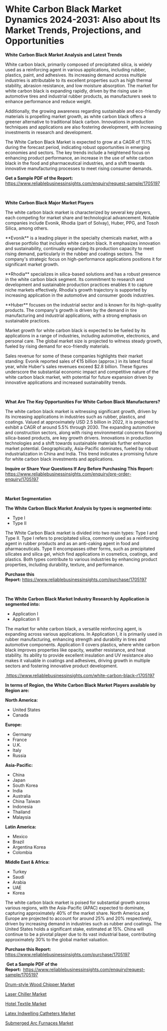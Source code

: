 <p><h1>White Carbon Black Market Dynamics 2024-2031: Also about Its Market Trends, Projections, and Opportunities</h1></p><p><strong>White Carbon Black Market Analysis and Latest Trends</strong></p>
<p><p>White carbon black, primarily composed of precipitated silica, is widely used as a reinforcing agent in various applications, including rubber, plastics, paint, and adhesives. Its increasing demand across multiple industries is attributable to its excellent properties such as high thermal stability, abrasion resistance, and low moisture absorption. The market for white carbon black is expanding rapidly, driven by the rising use in automotive tires and industrial rubber products, as manufacturers seek to enhance performance and reduce weight.</p><p>Additionally, the growing awareness regarding sustainable and eco-friendly materials is propelling market growth, as white carbon black offers a greener alternative to traditional black carbon. Innovations in production techniques and applications are also fostering development, with increasing investments in research and development.</p><p>The White Carbon Black Market is expected to grow at a CAGR of 11.1% during the forecast period, indicating robust opportunities in emerging economies and sectors. The key trends include a heightened focus on enhancing product performance, an increase in the use of white carbon black in the food and pharmaceutical industries, and a shift towards innovative manufacturing processes to meet rising consumer demands.</p></p>
<p><strong>Get a Sample PDF of the Report:&nbsp;</strong> <a href="https://www.reliablebusinessinsights.com/enquiry/request-sample/1705197?utm_campaign=62&utm_medium=2&utm_source=Github&utm_content=ia&utm_term=21102024&utm_id=white-carbon-black">https://www.reliablebusinessinsights.com/enquiry/request-sample/1705197</a></p>
<p>&nbsp;</p>
<p><strong>White Carbon Black Major Market Players</strong></p>
<p><p>The white carbon black market is characterized by several key players, each competing for market share and technological advancement. Notable companies include Evonik, Rhodia (part of Solvay), Huber, PPG, and Tosoh Silica, among others.</p><p>**Evonik** is a leading player in the specialty chemicals market, with a diverse portfolio that includes white carbon black. It emphasizes innovation and sustainability, continually expanding its production capacity to meet rising demand, particularly in the rubber and coatings sectors. The company's strategic focus on high-performance applications positions it for significant market growth.</p><p>**Rhodia** specializes in silica-based solutions and has a robust presence in the white carbon black segment. Its commitment to research and development and sustainable production practices enables it to capture niche markets effectively. Rhodia's growth trajectory is supported by increasing application in the automotive and consumer goods industries.</p><p>**Huber** focuses on the industrial sector and is known for its high-quality products. The company's growth is driven by the demand in tire manufacturing and industrial applications, with a strong emphasis on sustainable practices. </p><p>Market growth for white carbon black is expected to be fueled by its applications in a range of industries, including automotive, electronics, and personal care. The global market size is projected to witness steady growth, fueled by rising demand for eco-friendly materials.</p><p>Sales revenue for some of these companies highlights their market standing: Evonik reported sales of €15 billion (approx.) in its latest fiscal year, while Huber's sales revenues exceed $2.8 billion. These figures underscore the substantial economic impact and competitive nature of the white carbon black market, with potential for future expansion driven by innovative applications and increased sustainability trends.</p></p>
<p>&nbsp;</p>
<p><strong>What Are The Key Opportunities For White Carbon Black Manufacturers?</strong></p>
<p><p>The white carbon black market is witnessing significant growth, driven by its increasing applications in industries such as rubber, plastics, and coatings. Valued at approximately USD 2.5 billion in 2022, it is projected to exhibit a CAGR of around 5.5% through 2030. The expanding automotive and construction sectors, along with rising environmental concerns favoring silica-based products, are key growth drivers. Innovations in production technologies and a shift towards sustainable materials further enhance market potential. Geographically, Asia-Pacific dominates, fueled by robust industrialization in China and India. This trend indicates a promising future for white carbon black investments and applications.</p></p>
<p><strong>Inquire or Share Your Questions If Any Before Purchasing This Report:</strong> <a href="https://www.reliablebusinessinsights.com/enquiry/pre-order-enquiry/1705197?utm_campaign=62&utm_medium=2&utm_source=Github&utm_content=ia&utm_term=21102024&utm_id=white-carbon-black">https://www.reliablebusinessinsights.com/enquiry/pre-order-enquiry/1705197</a></p>
<p>&nbsp;</p>
<p><strong>Market Segmentation</strong></p>
<p><strong>The White Carbon Black Market Analysis by types is segmented into:</strong></p>
<p><ul><li>Type I</li><li>Type II</li></ul></p>
<p><p>The White Carbon Black market is divided into two main types: Type I and Type II. Type I refers to precipitated silica, commonly used as a reinforcing agent in rubber products and as an anti-caking agent in food and pharmaceuticals. Type II encompasses other forms, such as precipitated silicates and silica gel, which find applications in cosmetics, coatings, and plastics. Both types contribute to various industries by enhancing product properties, including durability, texture, and performance.</p></p>
<p><strong>Purchase this Report:&nbsp;</strong><a href="https://www.reliablebusinessinsights.com/purchase/1705197?utm_campaign=62&utm_medium=2&utm_source=Github&utm_content=ia&utm_term=21102024&utm_id=white-carbon-black">https://www.reliablebusinessinsights.com/purchase/1705197</a></p>
<p>&nbsp;</p>
<p><strong>The White Carbon Black Market Industry Research by Application is segmented into:</strong></p>
<p><ul><li>Application I</li><li>Application II</li></ul></p>
<p><p>The market for white carbon black, a versatile reinforcing agent, is expanding across various applications. In Application I, it is primarily used in rubber manufacturing, enhancing strength and durability in tires and automotive components. Application II covers plastics, where white carbon black improves properties like opacity, weather resistance, and heat stability. Its ability to provide excellent insulation and UV resistance also makes it valuable in coatings and adhesives, driving growth in multiple sectors and fostering innovative product development.</p></p>
<p><a href="https://www.reliablebusinessinsights.com/white-carbon-black-r1705197?utm_campaign=62&utm_medium=2&utm_source=Github&utm_content=ia&utm_term=21102024&utm_id=white-carbon-black">&nbsp;https://www.reliablebusinessinsights.com/white-carbon-black-r1705197</a></p>
<p><strong>In terms of Region, the White Carbon Black Market Players available by Region are:</strong></p>
<p>
    <p> <strong> North America: </strong>
        <ul>
            <li>United States</li>
            <li>Canada</li>
        </ul>
        </p> 
    <p> <strong> Europe: </strong>
        <ul>
            <li>Germany</li>
            <li>France</li>
            <li>U.K.</li>
            <li>Italy</li>
            <li>Russia</li>
        </ul>
        </p> 
    <p> <strong> Asia-Pacific: </strong>
        <ul>
            <li>China</li>
            <li>Japan</li>
            <li>South Korea</li>
            <li>India</li>
            <li>Australia</li>
            <li>China Taiwan</li>
            <li>Indonesia</li>
            <li>Thailand</li>
            <li>Malaysia</li>
        </ul>
        </p> 
    <p> <strong> Latin America: </strong>
        <ul>
            <li>Mexico</li>
            <li>Brazil</li>
            <li>Argentina Korea</li>
            <li>Colombia</li>
        </ul>
        </p> 
    <p> <strong> Middle East & Africa: </strong>
        <ul>
            <li>Turkey</li>
            <li>Saudi</li>
            <li>Arabia</li>
            <li>UAE</li>
            <li>Korea</li>
        </ul>
    </p>
    </p>
<p><p>The white carbon black market is poised for substantial growth across various regions, with the Asia-Pacific (APAC) expected to dominate, capturing approximately 40% of the market share. North America and Europe are projected to account for around 25% and 20% respectively, driven by increasing demand in industries such as rubber and coatings. The United States holds a significant stake, estimated at 15%. China will continue to be a pivotal player due to its vast industrial base, contributing approximately 30% to the global market valuation.</p></p>
<p><strong>Purchase this Report: </strong><a href="https://www.reliablebusinessinsights.com/purchase/1705197?utm_campaign=62&utm_medium=2&utm_source=Github&utm_content=ia&utm_term=21102024&utm_id=white-carbon-black">https://www.reliablebusinessinsights.com/purchase/1705197</a></p>
<p>&nbsp;<strong>Get a Sample PDF of the Report:&nbsp;&nbsp;</strong><a href="https://www.reliablebusinessinsights.com/enquiry/request-sample/1705197?utm_campaign=62&utm_medium=2&utm_source=Github&utm_content=ia&utm_term=21102024&utm_id=white-carbon-black">https://www.reliablebusinessinsights.com/enquiry/request-sample/1705197</a></p>
<p><strong></strong></p>
<p><p><a href="https://www.linkedin.com/pulse/evolution-drum-style-wood-chipper-market-key-shifts-from-2024-b0kjf?utm_campaign=62&utm_medium=2&utm_source=Github&utm_content=ia&utm_term=21102024&utm_id=white-carbon-black">Drum-style Wood Chipper Market</a></p><p><a href="https://issuu.com/reportprime-2/docs/laser-chiller-market-size-2030.pptx_e183029dcaf9d1?utm_campaign=62&utm_medium=2&utm_source=Github&utm_content=ia&utm_term=21102024&utm_id=white-carbon-black">Laser Chiller Market</a></p><p><a href="https://github.com/abbiewimld/Market-Research-Report-List-1/blob/main/hotel-textile-market.md?utm_campaign=62&utm_medium=2&utm_source=Github&utm_content=ia&utm_term=21102024&utm_id=white-carbon-black">Hotel Textile Market</a></p><p><a href="https://www.linkedin.com/pulse/future-ready-strategic-insights-global-latex-indwelling-catheters-ik2ae?utm_campaign=62&utm_medium=2&utm_source=Github&utm_content=ia&utm_term=21102024&utm_id=white-carbon-black">Latex Indwelling Catheters Market</a></p><p><a href="https://issuu.com/reportprime-2/docs/submerged-arc-furnaces-market-size-_3f9e947f6b7960?utm_campaign=62&utm_medium=2&utm_source=Github&utm_content=ia&utm_term=21102024&utm_id=white-carbon-black">Submerged Arc Furnaces Market</a></p></p>